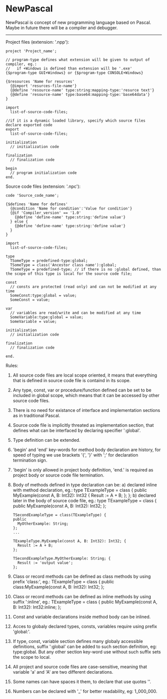 # NewPascal
NewPascal is concept of new programming language based on Pascal. Maybe in future there will be a compiler and debugger.

---

Project files (extension: '.npp'):

```
project 'Project_name';

// program-type defines what extension will be given to output of compiler, eg.:
//   if +Windows is defined than extension will be '.exe'
{$program-type GUI+Windows} or {$program-type CONSOLE+Windows} 

{$resources 'Name for resurces'
  {@import 'resurces-file-name'}
  {@define 'resource-name' type:string:mapping-type:'resurce text'}
  {@define 'resource-name' type:base64:mapping-type:'base64data'}
}

import
  list-of-source-code-files;

//if it is a dynamic loaded library, specify which source files declare exported code
export
  list-of-source-code-files;

initialization
  // initialization code

finalization
  // finalization code

begin
  // program initialization code
end.
```

Source code files (extension: '.npc'):

```
code 'Source_code_name';

{$defines 'Name for defines'
  {@condition 'Name for condition':'Value for condition'}
  {@if 'Compiler_version' == '1.0'
    {@define 'define-name' type:string:'define value'}
  } else {
    {@define 'define-name' type:string:'define value'}
  }
}

import
  list-of-source-code-files;

type
  TSomeType = predefined-type:global; 
  TSomeType = class('Ancestor class name'):global;
  TSomeType = predefined-type; // if there is no :global defined, than the scope of this type is local for the source code file;

const
  // consts are protected (read only) and can not be modified at any time
  SomeConst:type:global = value;
  SomeConst = value;

var
  // variables are read/write and can be modified at any time
  SomeVariable:type:global = value;
  SomeVariable = value;

initialization
  // initialization code

finalization
  // finalization code

end.
```

Rules:

1. All source code files are local scope oriented, it means that everything that is defined in source code file is containd in its scope.
2. Any type, const, var or procedure/function defined can be set to be included in global scope, which means that it can be accessed by other source code files.
3. There is no need for existance of interface and implementation sections as in traditional Pascal.
4. Source code file is implicitly threated as implementation section, that defines what can be interfaced by declaring specifier ':global'.
5. Type definition can be extended.
6. 'begin' and 'end' key-words for method body declaration are history, for speed of typing we use brackets '{', '}' with ';' for declaration termination sign.
7. 'begin' is only allowed in project body definition, 'end.' is required as project body or source code file termination.
8. Body of methods defined in type declaration can be:
   a) declared inline with method declaration, eg.:
     type
       TExampleType = class {
       public
         MyExample(const A, B: Int32): Int32 {
           Result := A + B;
         };
       };
   b) declared later in the body of source code file, eg.:
     type
       TExampleType = class {
       public
         MyExample(const A, B: Int32): Int32;
       };
   
       TSecondExampleType = class(TExampleType) {
       public
         MyOtherExample: String;
       };
       ...
   
       TExampleType.MyExample(const A, B: Int32): Int32; {
         Result := A + B;
       };

       TSecondExampleType.MyOtherExample: String; {
         Result := 'output value';
       };
9. Class or record methods can be defined as class methods by using prefix 'class:', eg.:
       TExampleType = class {
       public
         class:MyExample(const A, B: Int32): Int32;
       };
10. Class or record methods can be defined as inline methods by using suffix ':inline', eg.:
       TExampleType = class {
       public
         MyExample(const A, B: Int32): Int32:inline;
       };
11. Const and variable declarations inside method body can be inlined.
12. Acces to globaly declared types, consts, variables require using prefix 'global:'.
13. If type, const, variable section defines many globaly accessible definitions, suffix ':global' can be added to such section definition, eg: type:global. But any other section key-word use without such suffix sets the scope to local.
14. All project and source code files are case-sensitive, meaning that variable 'a' and 'A' are two different declarations.
15. Some names can have spaces it them, to declare that use quotes ''.
16. Numbers can be declared with '_' for better readability, eg: 1_000_000.
